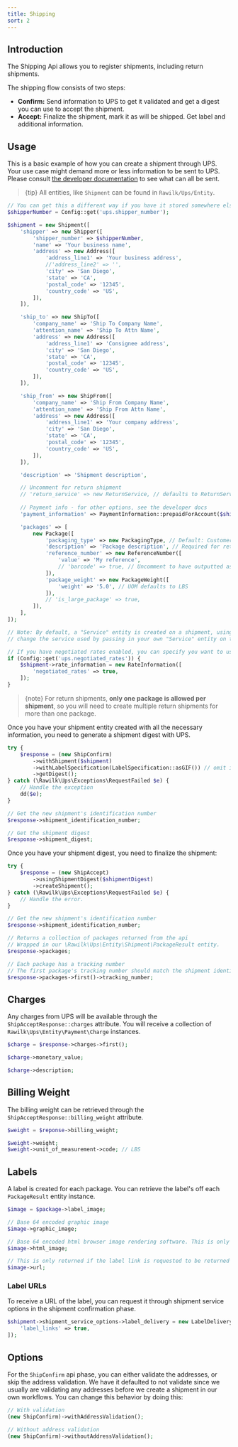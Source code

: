 ```yaml
---
title: Shipping
sort: 2
---
```


## Introduction

The Shipping Api allows you to register shipments, including return shipments.

The shipping flow consists of two steps:

- **Confirm:** Send information to UPS to get it validated and get a digest you can use to accept the shipment.
- **Accept:** Finalize the shipment, mark it as will be shipped. Get label and additional information.

## Usage

This is a basic example of how you can create a shipment through UPS. Your use case might demand more or less information to be sent to UPS.
Please consult [the developer documentation](https://www.ups.com/upsdeveloperkit?loc=en_US) to see what can all be sent.

> {tip} All entities, like `Shipment` can be found in `Rawilk/Ups/Entity`.

```php
// You can get this a different way if you have it stored somewhere else.
$shipperNumber = Config::get('ups.shipper_number');

$shipment = new Shipment([
    'shipper' => new Shipper([
        'shipper_number' => $shipperNumber,
        'name' => 'Your business name',
        'address' => new Address([
            'address_line1' => 'Your business address',
            //'address_line2' => '',
            'city' => 'San Diego',
            'state' => 'CA',
            'postal_code' => '12345',
            'country_code' => 'US',
        ]),
    ]),

    'ship_to' => new ShipTo([
        'company_name' => 'Ship To Company Name',
        'attention_name' => 'Ship To Attn Name',
        'address' => new Address([
            'address_line1' => 'Consignee address',
            'city' => 'San Diego',
            'state' => 'CA',
            'postal_code' => '12345',
            'country_code' => 'US',
        ]),
    ]),

    'ship_from' => new ShipFrom([
        'company_name' => 'Ship From Company Name',
        'attention_name' => 'Ship From Attn Name',
        'address' => new Address([
            'address_line1' => 'Your company address',
            'city' => 'San Diego',
            'state' => 'CA',
            'postal_code' => '12345',
            'country_code' => 'US',
        ]),
    ]),

    'description' => 'Shipment description',

    // Uncomment for return shipment
    // 'return_service' => new ReturnService, // defaults to ReturnService::PRINT_RETURN_LABEL for the 'code'
    
    // Payment info - for other options, see the developer docs
    'payment_information' => PaymentInformation::prepaidForAccount($shipperNumber),

    'packages' => [
        new Package([
            'packaging_type' => new PackagingType, // Default: Customer supplied package
            'description' => 'Package description', // Required for return shipments
            'reference_number' => new ReferenceNumber([
                'value' => 'My reference',
                // 'barcode' => true, // Uncomment to have outputted as barcode on bottom of label
            ]),  
            'package_weight' => new PackageWeight([
                'weight' => '5.0', // UOM defaults to LBS
            ]),
            // 'is_large_package' => true,
        ]),
    ],
]);

// Note: By default, a "Service" entity is created on a shipment, using the "Ground" service option. You can
// change the service used by passing in your own "Service" entity on the "service" attribute.

// If you have negotiated rates enabled, you can specify you want to use it like this:
if (Config::get('ups.negotiated_rates')) {
    $shipment->rate_information = new RateInformation([
        'negotiated_rates' => true,
    ]);
}
```

> {note} For return shipments, **only one package is allowed per shipment**, so you will need to create multiple return shipments for more than one package.

Once you have your shipment entity created with all the necessary information, you need to generate a shipment digest with UPS.

```php
try {
    $response = (new ShipConfirm)
        ->withShipment($shipment)
        ->withLabelSpecification(LabelSpecification::asGIF()) // omit if you don't need the label
        ->getDigest();
} catch (\Rawilk\Ups\Exceptions\RequestFailed $e) {
    // Handle the exception
    dd($e);
}

// Get the new shipment's identification number
$response->shipment_identification_number;

// Get the shipment digest
$response->shipment_digest;
```

Once you have your shipment digest, you need to finalize the shipment:

```php
try {
    $response = (new ShipAccept)
        ->usingShipmentDigest($shipmentDigest)
        ->createShipment();
} catch (\Rawilk\Ups\Exceptions\RequestFailed $e) {
    // Handle the error.
}

// Get the new shipment's identification number
$response->shipment_identification_number;

// Returns a collection of packages returned from the api
// Wrapped in our \Rawilk\Ups\Entity\Shipment\PackageResult entity.
$response->packages;

// Each package has a tracking number
// The first package's tracking number should match the shipment identification number.
$response->packages->first()->tracking_number;
```

## Charges
Any charges from UPS will be available through the `ShipAcceptResponse::charges` attribute. You will receive a collection of 
`Rawilk\Ups\Entity\Payment\Charge` instances.

```php
$charge = $response->charges->first();

$charge->monetary_value;

$charge->description;
```

## Billing Weight
The billing weight can be retrieved through the `ShipAcceptResponse::billing_weight` attribute. 

```php
$weight = $reponse->billing_weight;

$weight->weight;
$weight->unit_of_measurement->code; // LBS
```

## Labels
A label is created for each package. You can retrieve the label's off each `PackageResult` entity instance.

```php
$image = $package->label_image;

// Base 64 encoded graphic image
$image->graphic_image;

// Base 64 encoded html browser image rendering software. This is only returned for GIF image formats.
$image->html_image;

// This is only returned if the label link is requested to be returned and only at the first package result.
$image->url;
```

### Label URLs
To receive a URL of the label, you can request it through shipment service options in the shipment confirmation phase.

```php
$shipment->shipment_service_options->label_delivery = new LabelDelivery([
    'label_links' => true,
]);
```

## Options

For the `ShipConfirm` api phase, you can either validate the addresses, or skip the address validation. We have it defaulted to not validate
since we usually are validating any addresses before we create a shipment in our own workflows. You can change this behavior by doing this:

```php
// With validation
(new ShipConfirm)->withAddressValidation();

// Without address validation
(new ShipConfirm)->withoutAddressValidation();
```
